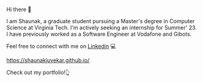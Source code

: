 Hi there 👋

I am Shaunak, a graduate student pursuing a Master's degree in Computer Science at Virginia Tech. I'm actively seeking an internship for Summer' 23. I have previously worked as a Software Engineer at Vodafone and Gibots.

Feel free to connect with me on [Linkedin](https://www.linkedin.com/in/shaunak-juvekar) 💻

https://shaunakjuvekar.github.io/

Check out my portfolio!👆
